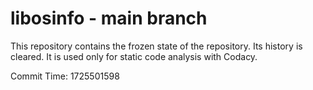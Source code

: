 # libosinfo - main branch

This repository contains the frozen state of the repository.
Its history is cleared. It is used only for static code
analysis with Codacy.

Commit Time: 1725501598